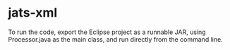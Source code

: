 # jats-xml

To run the code, export the Eclipse project as a runnable JAR, using Processor.java as the main class, and run directly from the command line.
